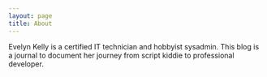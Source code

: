 ```yaml
---
layout: page
title: About
---
```


Evelyn Kelly is a certified IT technician and hobbyist sysadmin. This blog is a journal to document her journey from script kiddie to professional developer.
